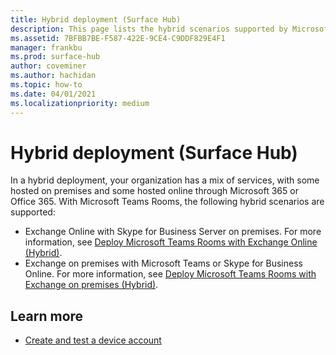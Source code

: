 ```yaml
---
title: Hybrid deployment (Surface Hub)
description: This page lists the hybrid scenarios supported by Microsoft Teams Rooms.
ms.assetid: 7BFBB7BE-F587-422E-9CE4-C9DDF829E4F1
manager: frankbu
ms.prod: surface-hub
author: coveminer
ms.author: hachidan
ms.topic: how-to
ms.date: 04/01/2021
ms.localizationpriority: medium
---
```


# Hybrid deployment (Surface Hub)

In a hybrid deployment, your organization has a mix of services, with some hosted on premises and some hosted online through Microsoft 365 or Office 365. With Microsoft Teams Rooms, the following hybrid scenarios are supported:

- Exchange Online with Skype for Business Server on premises. For more information, see [Deploy Microsoft Teams Rooms with Exchange Online (Hybrid)](/microsoftteams/rooms/with-exchange-online).
- Exchange on premises with Microsoft Teams or Skype for Business Online. For more information, see [Deploy Microsoft Teams Rooms with Exchange on premises (Hybrid)](/microsoftteams/rooms/with-exchange-on-premises).

## Learn more

- [Create and test a device account](create-and-test-a-device-account-surface-hub.md)

